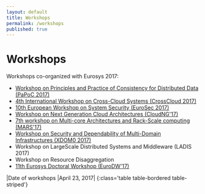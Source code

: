 ```yaml
---
layout: default
title: Workshops
permalink: /workshops
published: true
---
```

# Workshops

Workshops co-organized with Eurosys 2017:

* <a href="http://software.imdea.org/Conferences/PAPOC17/" target="_blank"> Workshop on Principles and Practice of Consistency for Distributed Data (PaPoC 2017)</a>
* <a href="http://www.comp.lancs.ac.uk/~elkhatib/crosscloud/" target="_blank"> 4th International Workshop on Cross-Cloud Systems (CrossCloud 2017) </a>
* <a href="http://www.sharcs-project.eu/eurosec-2017/" target="_blank"> 10th European Workshop on System Security (EuroSec 2017) </a> 
* <a href="http://cuc.ucc.ie/CloudNG2017/" target="_blank"> Workshop on Next Generation Cloud Architectures (CloudNG'17) </a> 
* <a href="http://sites.google.com/site/mars2017eurosys/home" target="_blank"> 7th workshop on Multi-core Architectures and Rack-Scale computing (MARS'17) </a> 
* <a href="http://xdom0-2017.di.fc.ul.pt/" target="_blank"> Workshop on Security and Dependability of Multi-Domain Infrastructures (XDOM0 2017) </a> 
* Workshop on LargeScale Distributed Systems and Middleware (LADIS 2017)
* Workshop on Resource Disaggregation 
* <a href="http://eurodw17.kaust.edu.sa/" target="_blank"> 11th Eurosys Doctoral Workshop (EuroDW'17)</a>  

|Date of workshops								|April 23, 2017|
{:class='table table-bordered table-striped'}

